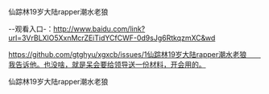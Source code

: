 仙踪林19岁大陆rapper潮水老狼

--观看入口-：http://www.baidu.com/link?url=3VrBLXlO5XxnMcrZEiTidYCfCWF-0d9sJg6RtkqzmXC&wd

https://github.com/gtghyu/xgxcb/issues/1仙踪林19岁大陆rapper潮水老狼　　我告诉他。也没啥，就是呆会要给领导送一份材料，开会用的。

仙踪林19岁大陆rapper潮水老狼
